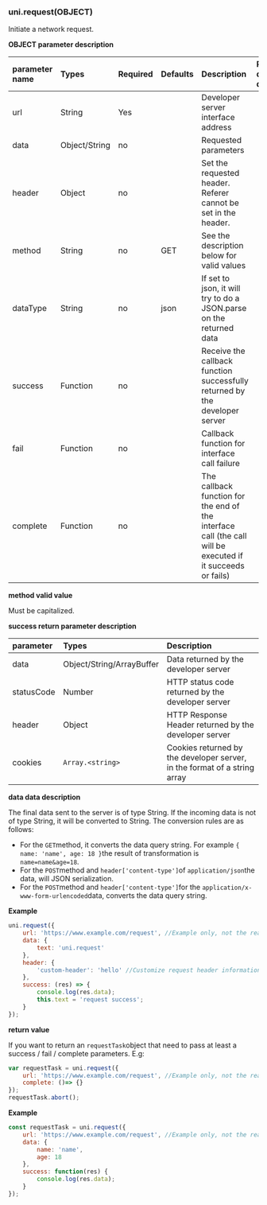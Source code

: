 ### uni.request(OBJECT)
Initiate a network request.

**OBJECT parameter description**

| parameter name | Types         | Required | Defaults | Description                                                  | Platform difference description |
| :------------- | :------------ | :------- | :------- | :----------------------------------------------------------- | :------------------------------ |
| url            | String        | Yes      |          | Developer server interface address                           |                                 |
| data           | Object/String | no       |          | Requested parameters                                         |                                 |
| header         | Object        | no       |          | Set the requested header. Referer cannot be set in the header. |                                 |
| method         | String        | no       | GET      | See the description below for valid values                   |                                 |
| dataType       | String        | no       | json     | If set to json, it will try to do a JSON.parse on the returned data |                                 |
| success        | Function      | no       |          | Receive the callback function successfully returned by the developer server |                                 |
| fail           | Function      | no       |          | Callback function for interface call failure                 |                                 |
| complete       | Function      | no       |          | The callback function for the end of the interface call (the call will be executed if it succeeds or fails) |                                 |

**method valid value**

Must be capitalized.

**success return parameter description**

| parameter  | Types                     | Description                                                  |
| :--------- | :------------------------ | :----------------------------------------------------------- |
| data       | Object/String/ArrayBuffer | Data returned by the developer server                        |
| statusCode | Number                    | HTTP status code returned by the developer server            |
| header     | Object                    | HTTP Response Header returned by the developer server        |
| cookies    | `Array.<string>`          | Cookies returned by the developer server, in the format of a string array |

**data data description**

The final data sent to the server is of type String. If the incoming data is not of type String, it will be converted to String. The conversion rules are as follows:

- For the `GET`method, it converts the data query string. For example `{ name: 'name', age: 18 }`the result of transformation is `name=name&age=18`.
- For the `POST`method and `header['content-type']`of `application/json`the data, will JSON serialization.
- For the `POST`method and `header['content-type']`for the `application/x-www-form-urlencoded`data, converts the data query string.

**Example**

```javascript
uni.request({
    url: 'https://www.example.com/request', //Example only, not the real interface address.
    data: {
        text: 'uni.request'
    },
    header: {
        'custom-header': 'hello' //Customize request header information
    },
    success: (res) => {
        console.log(res.data);
        this.text = 'request success';
    }
});
```

**return value**

If you want to return an `requestTask`object that need to pass at least a success / fail / complete parameters. E.g:

```javascript
var requestTask = uni.request({
	url: 'https://www.example.com/request', //Example only, not the real interface address.
	complete: ()=> {}
});
requestTask.abort();
```

**Example**

```javascript
const requestTask = uni.request({
	url: 'https://www.example.com/request', //Example only, not the real interface address.
	data: {
        name: 'name',
        age: 18
	},
	success: function(res) {
		console.log(res.data);
	}
});
```
